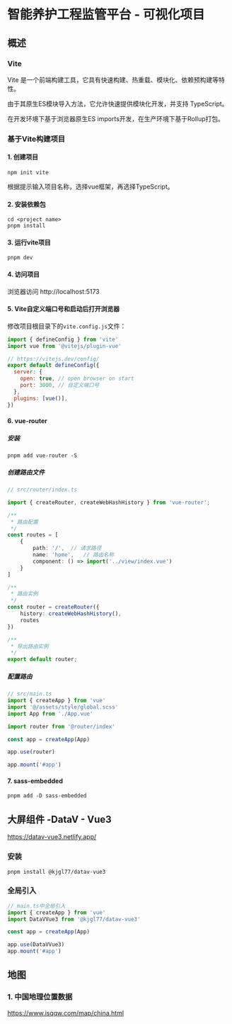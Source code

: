 # 智能养护工程监管平台 - 可视化项目

## 概述

### Vite
Vite 是一个前端构建工具，它具有快速构建、热重载、模块化、依赖预构建等特性。

由于其原生ES模块导入方法，它允许快速提供模块化开发，并支持 TypeScript。

在开发环境下基于浏览器原生ES imports开发，在生产环境下基于Rollup打包。

### 基于Vite构建项目

#### 1. 创建项目
```shell
npm init vite
```
根据提示输入项目名称，选择vue框架，再选择TypeScript。

#### 2. 安装依赖包
```shell
cd <project name>
pnpm install
```

#### 3. 运行vite项目
```shell
pnpm dev
```

#### 4. 访问项目
浏览器访问 http://localhost:5173

#### 5. Vite自定义端口号和启动后打开浏览器
修改项目根目录下的`vite.config.js`文件：
```js
import { defineConfig } from 'vite'
import vue from '@vitejs/plugin-vue'

// https://vitejs.dev/config/
export default defineConfig({
  server: {
    open: true, // open browser on start
    port: 3000, // 自定义端口号
  },
  plugins: [vue()],
})
```

#### 6. vue-router

##### 安装

````shell
pnpm add vue-router -S
````

##### 创建路由文件
```ts
// src/router/index.ts

import { createRouter, createWebHashHistory } from 'vue-router';

/**
 * 路由配置
 */
const routes = [
    {
        path: '/',  // 请求路径
        name: 'home',   // 路由名称
        component: () => import('../view/index.vue')
    }
]

/**
 * 路由实例
 */
const router = createRouter({
    history: createWebHashHistory(),
    routes
})

/**
 * 导出路由实例
 */
export default router;

```

##### 配置路由

```ts
// src/main.ts
import { createApp } from 'vue'
import '@/assets/style/global.scss'
import App from './App.vue'

import router from '@router/index'

const app = createApp(App)

app.use(router)

app.mount('#app')
```

#### 7. sass-embedded

```shell
pnpm add -D sass-embedded
```

## 大屏组件 -DataV - Vue3
https://datav-vue3.netlify.app/

### 安装
```shell
pnpm install @kjgl77/datav-vue3
```

### 全局引入
```ts
// main.ts中全局引入
import { createApp } from 'vue'
import DataVVue3 from '@kjgl77/datav-vue3'

const app = createApp(App)

app.use(DataVVue3)
app.mount('#app')
```

## 地图

### 1. 中国地理位置数据
https://www.isqqw.com/map/china.html


